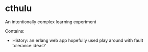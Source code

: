 # cthulu
An intentionally complex learning experiment

Contains:
 - History: an erlang web app hopefully used play around with fault tolerance ideas?	
